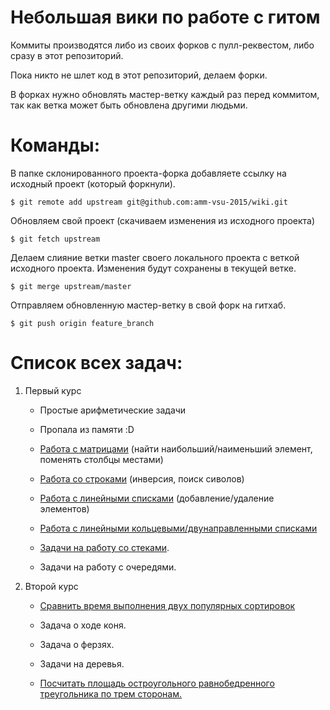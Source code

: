 # Небольшая вики по работе с гитом

Коммиты производятся либо из своих форков с пулл-реквестом, либо сразу в этот репозиторий.


Пока никто не шлет код в этот репозиторий, делаем форки.

В форках нужно обновлять мастер-ветку каждый раз перед коммитом, так как ветка может быть обновлена другими людьми.


Команды:
========

В папке склонированного проекта-форка добавляете ссылку на исходный проект (который форкнули).

```Shell
$ git remote add upstream git@github.com:amm-vsu-2015/wiki.git
```

Обновляем свой проект (скачиваем изменения из исходного проекта)

```Shell
$ git fetch upstream
```

Делаем слияние ветки master своего локального проекта с веткой исходного проекта.
Изменения будут сохранены в текущей ветке.

```Shell
$ git merge upstream/master
```

Отправляем обновленную мастер-ветку в свой форк на гитхаб.

```Shell
$ git push origin feature_branch
```




# Список всех задач:

1. Первый курс
   - Простые арифметические задачи
   - Пропала из памяти :D
   - [Работа с матрицами](https://github.com/amm-vsu-2015/1y1s_basic/tree/master/task3) (найти наибольший/наименьший элемент, поменять столбцы местами)
   - [Работа со строками](https://github.com/amm-vsu-2015/1y1s_basic/blob/master/task4) (инверсия, поиск сиволов)

   - [Работа с линейными списками](https://github.com/amm-vsu-2015/1y2s_basis/tree/master/task1) (добавление/удаление элементов)
   - [Работа с линейными кольцевыми/двунаправленными списками](https://github.com/amm-vsu-2015/1y2s_basis/tree/master/task2)
   - [Задачи на работу со стеками](https://github.com/amm-vsu-2015/1y2s_basis/tree/master/task3).
   - Задачи на работу с очередями.

2. Второй курс
   - [Сравнить время выполнения двух популярных сортировок](https://github.com/amm-vsu-2015/2y1s_algorithms/tree/master/task1)
   
   - Задача о ходе коня.
   
   - Задача о ферзях.
   
   - Задачи на деревья.

   - [Посчитать площадь остроугольного равнобедренного треугольника по трем сторонам.](https://github.com/amm-vsu-2015/2y2s_cpp/tree/master/task1)
